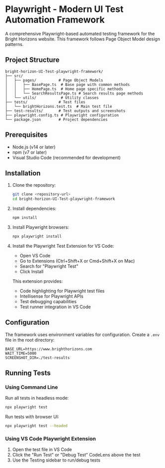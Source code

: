 # Playwright - Modern UI Test Automation Framework

A comprehensive Playwright-based automated testing framework for the Bright Horizons website. This framework follows Page Object Model design patterns.

## Project Structure

```
bright-horizon-UI-Test-playwright-framework/
├── src/
│   ├── pages/          # Page Object Models
│   │   ├── BasePage.ts  # Base page with common methods
│   │   ├── HomePage.ts  # Home page specific methods
│   │   └── SearchResultsPage.ts # Search results page methods
│   └── utils/           # Utility classes
├── tests/              # Test files
│   └── brightHorizons.test.ts  # Main test file
├── test-results/       # Test outputs and screenshots
├── playwright.config.ts # Playwright configuration
└── package.json        # Project dependencies
```

## Prerequisites

- Node.js (v14 or later)
- npm (v7 or later)
- Visual Studio Code (recommended for development)

## Installation

1. Clone the repository:

   ```bash
   git clone <repository-url>
   cd bright-horizon-UI-Test-playwright-framework
   ```

2. Install dependencies:

   ```bash
   npm install
   ```

3. Install Playwright browsers:

   ```bash
   npx playwright install
   ```

4. Install the Playwright Test Extension for VS Code:

   - Open VS Code
   - Go to Extensions (Ctrl+Shift+X or Cmd+Shift+X on Mac)
   - Search for "Playwright Test"
   - Click Install

   This extension provides:

   - Code highlighting for Playwright test files
   - Intellisense for Playwright APIs
   - Test debugging capabilities
   - Test runner integration in VS Code

## Configuration

The framework uses environment variables for configuration. Create a `.env` file in the root directory:

```
BASE_URL=https://www.brighthorizons.com
WAIT_TIME=5000
SCREENSHOT_DIR=./test-results
```

## Running Tests

### Using Command Line

Run all tests in headless mode:

```bash
npx playwright test
```

Run tests with browser UI:

```bash
npx playwright test --headed
```

### Using VS Code Playwright Extension

1. Open the test file in VS Code
2. Click the "Run Test" or "Debug Test" CodeLens above the test
3. Use the Testing sidebar to run/debug tests
